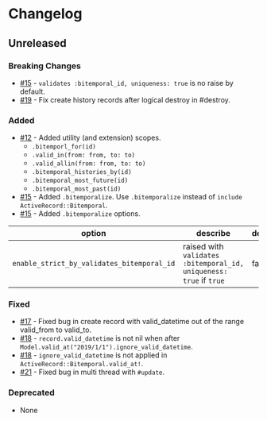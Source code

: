 # Changelog

## Unreleased

### Breaking Changes

- [#15](https://github.com/kufu/activerecord-bitemporal/pull/15) - `validates :bitemporal_id, uniqueness: true` is no raise by default.
- [#19](https://github.com/kufu/activerecord-bitemporal/pull/19) - Fix create history records after logical destroy in #destroy.

### Added

- [#12](https://github.com/kufu/activerecord-bitemporal/pull/12) - Added utility (and extension) scopes.
  - `.bitemporl_for(id)`
  - `.valid_in(from: from, to: to)`
  - `.valid_allin(from: from, to: to)`
  - `.bitemporal_histories_by(id)`
  - `.bitemporal_most_future(id)`
  - `.bitemporal_most_past(id)`
- [#15](https://github.com/kufu/activerecord-bitemporal/pull/15) - Added `.bitemporalize`. Use `.bitemporalize` instead of `include ActiveRecord::Bitemporal`.
- [#15](https://github.com/kufu/activerecord-bitemporal/pull/15) - Added `.bitemporalize` options.

| option | describe | default |
| --- | --- | --- |
| `enable_strict_by_validates_bitemporal_id` | raised with `validates :bitemporal_id, uniqueness: true` if `true` | false |


### Fixed

- [#17](https://github.com/kufu/activerecord-bitemporal/pull/17) - Fixed bug in create record with valid_datetime out of the range valid_from to valid_to.
- [#18](https://github.com/kufu/activerecord-bitemporal/pull/18) - `record.valid_datetime` is not nil when after `Model.valid_at("2019/1/1").ignore_valid_datetime`.
- [#18](https://github.com/kufu/activerecord-bitemporal/pull/18) - `ignore_valid_datetime` is not applied in `ActiveRecord::Bitemporal.valid_at!`.
- [#21](https://github.com/kufu/activerecord-bitemporal/pull/21) - Fixed bug in multi thread with `#update`.

### Deprecated

- None
